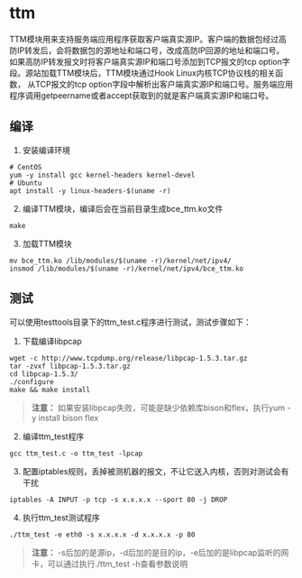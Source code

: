 # ttm

TTM模块用来支持服务端应用程序获取客户端真实源IP。客户端的数据包经过高防IP转发后，会将数据包的源地址和端口号，改成高防IP回源的地址和端口号。
如果高防IP转发报文时将客户端真实源IP和端口号添加到TCP报文的tcp option字段。源站加载TTM模块后，TTM模块通过Hook Linux内核TCP协议栈的相关函数，
从TCP报文的tcp option字段中解析出客户端真实源IP和端口号。服务端应用程序调用getpeername或者accept获取到的就是客户端真实源IP和端口号。

## 编译

1. 安装编译环境
```
# CentOS
yum -y install gcc kernel-headers kernel-devel
# Ubuntu
apt install -y linux-headers-$(uname -r)
```
2. 编译TTM模块，编译后会在当前目录生成bce_ttm.ko文件
```
make
```
3. 加载TTM模块
```
mv bce_ttm.ko /lib/modules/$(uname -r)/kernel/net/ipv4/
insmod /lib/modules/$(uname -r)/kernel/net/ipv4/bce_ttm.ko
```

## 测试

可以使用testtools目录下的ttm_test.c程序进行测试，测试步骤如下：
1. 下载编译libpcap
```
wget -c http://www.tcpdump.org/release/libpcap-1.5.3.tar.gz
tar -zvxf libpcap-1.5.3.tar.gz
cd libpcap-1.5.3/
./configure
make && make install
```
> **注意：**
> 如果安装libpcap失败，可能是缺少依赖库bison和flex，执行yum -y install bison flex

2. 编译ttm_test程序
```
gcc ttm_test.c -o ttm_test -lpcap
```
3. 配置iptables规则，丢掉被测机器的报文，不让它送入内核，否则对测试会有干扰
 ```
iptables -A INPUT -p tcp -s x.x.x.x --sport 80 -j DROP
```
4. 执行ttm_test测试程序
 ```
./ttm_test -e eth0 -s x.x.x.x -d x.x.x.x -p 80
```
> **注意：**
> -s后加的是源ip，-d后加的是目的ip，-e后加的是libpcap监听的网卡，可以通过执行./ttm_test -h查看参数说明